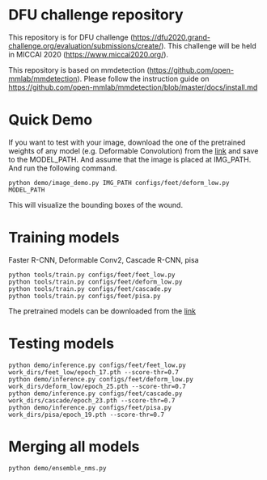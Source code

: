 # DFU challenge repository
This repository is for DFU challenge (https://dfu2020.grand-challenge.org/evaluation/submissions/create/). This challenge will be held in MICCAI 2020 (https://www.miccai2020.org/).



This repository is based on mmdetection (https://github.com/open-mmlab/mmdetection).
Please follow the instruction guide on https://github.com/open-mmlab/mmdetection/blob/master/docs/install.md


# Quick Demo
If you want to test with your image, download the one of the pretrained weights of any model (e.g. Deformable Convolution) from the [link](https://keiojp0-my.sharepoint.com/:u:/g/personal/ryo-hachiuma_keio_jp/EcjiVmBnq4xEo-1cZQrTjHkBHpo_MqRMlzFZaWrHE2ts4A?e=3KQutX) and save to the MODEL_PATH. And assume that the image is placed at IMG_PATH. And run the following command.
```
python demo/image_demo.py IMG_PATH configs/feet/deform_low.py MODEL_PATH 
```
This will visualize the bounding boxes of the wound.



# Training models
Faster R-CNN, Deformable Conv2, Cascade R-CNN, pisa
```
python tools/train.py configs/feet/feet_low.py
python tools/train.py configs/feet/deform_low.py
python tools/train.py configs/feet/cascade.py
python tools/train.py configs/feet/pisa.py
```

The pretrained models can be downloaded from the [link](https://keiojp0-my.sharepoint.com/:f:/g/personal/ryo-hachiuma_keio_jp/EqttPiOf3C9DtC5FHZW2qPgB-XpBhjLKDhWPS3RVyY8hiQ?e=eR1MEf)

# Testing models
```
python demo/inference.py configs/feet/feet_low.py work_dirs/feet_low/epoch_17.pth --score-thr=0.7
python demo/inference.py configs/feet/deform_low.py work_dirs/deform_low/epoch_25.pth --score-thr=0.7
python demo/inference.py configs/feet/cascade.py work_dirs/cascade/epoch_23.pth --score-thr=0.7
python demo/inference.py configs/feet/pisa.py work_dirs/pisa/epoch_19.pth --score-thr=0.7
```

# Merging all models
```
python demo/ensemble_nms.py
```

